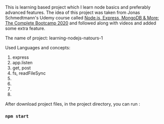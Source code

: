 This is learning based project which I learn node basics and preferably advanced features. The idea of this project was taken from Jonas Schmedtmann's Udemy course called [ Node.js, Express, MongoDB & More: The Complete Bootcamp 2020](https://www.udemy.com/course/nodejs-express-mongodb-bootcamp/) and followed along with videos and added some extra feature.

The name of project: learning-nodejs-natours-1

Used Languages and concepts:

1. express
2. app.listen
3. get, post
4. fs, readFileSync
5.
6.
7.
8.

After download project files, in the project directory, you can run :

### `npm start`
